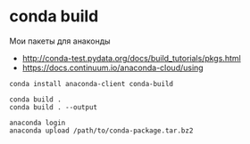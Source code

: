 # conda build

Мои пакеты для анаконды

* http://conda-test.pydata.org/docs/build_tutorials/pkgs.html
* https://docs.continuum.io/anaconda-cloud/using

```
conda install anaconda-client conda-build

conda build .
conda build . --output

anaconda login
anaconda upload /path/to/conda-package.tar.bz2
```
